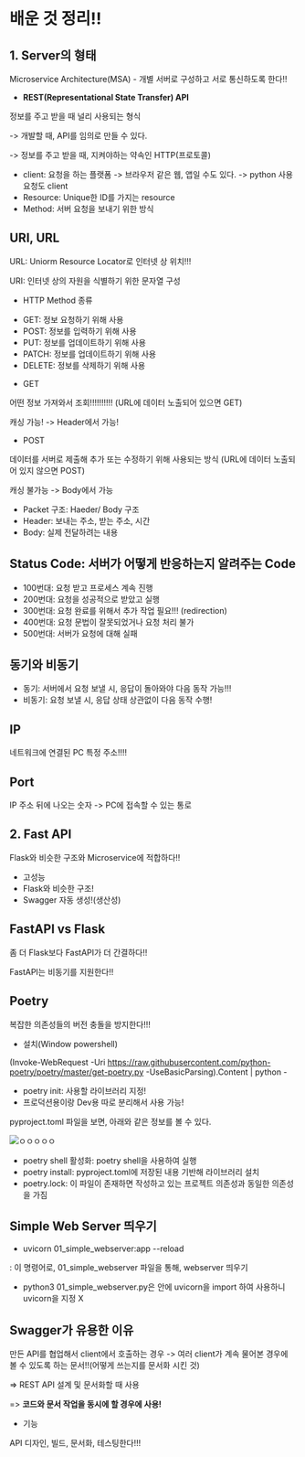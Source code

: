 # 배운 것 정리!!

## 1. Server의 형태

Microservice Architecture(MSA) - 개별 서버로 구성하고 서로 통신하도록 한다!!

* **REST(Representational State Transfer) API**

정보를 주고 받을 때 널리 사용되는 형식

-> 개발할 때, API를 임의로 만들 수 있다.

-> 정보를 주고 받을 때, 지켜야하는 약속인 HTTP(프로토콜)

- client: 요청을 하는 플랫폼 -> 브라우저 같은 웹, 앱일 수도 있다. -> python 사용 요청도 client
- Resource: Unique한 ID를 가지는 resource
- Method: 서버 요청을 보내기 위한 방식

## URI, URL

URL: Uniorm Resource Locator로 인터넷 상 위치!!!

URI: 인터넷 상의 자원을 식별하기 위한 문자열 구성

* HTTP Method 종류

- GET: 정보 요청하기 위해 사용
- POST: 정보를 입력하기 위해 사용
- PUT: 정보를 업데이트하기 위해 사용
- PATCH: 정보를 업데이트하기 위해 사용
- DELETE: 정보를 삭제하기 위해 사용

* GET

어떤 정보 가져와서 조회!!!!!!!!!! (URL에 데이터 노출되어 있으면 GET)

캐싱 가능! -> Header에서 가능!

* POST

데이터를 서버로 제출해 추가 또는 수정하기 위해 사용되는 방식 (URL에 데이터 노출되어 있지 않으면 POST)

캐싱 불가능 -> Body에서 가능


* Packet 구조: Haeder/ Body 구조
* Header: 보내는 주소, 받는 주소, 시간
* Body: 실제 전달하려는 내용

## Status Code: 서버가 어떻게 반응하는지 알려주는 Code

- 100번대: 요청 받고 프로세스 계속 진행
- 200번대: 요청을 성공적으로 받았고 실행
- 300번대: 요청 완료를 위해서 추가 작업 필요!!! (redirection)
- 400번대: 요청 문법이 잘못되었거나 요청 처리 불가
- 500번대: 서버가 요청에 대해 실패

## 동기와 비동기

- 동기: 서버에서 요청 보낼 시, 응답이 돌아와야 다음 동작 가능!!!
- 비동기: 요청 보낼 시, 응답 상태 상관없이 다음 동작 수행!

## IP

네트워크에 연결된 PC 특정 주소!!!!

## Port

IP 주소 뒤에 나오는 숫자 -> PC에 접속할 수 있는 통로

## 2. Fast API

Flask와 비슷한 구조와 Microservice에 적합하다!!

* 고성능
* Flask와 비슷한 구조!
* Swagger 자동 생성!(생산성)

## FastAPI vs Flask

좀 더 Flask보다 FastAPI가 더 간결하다!!

FastAPI는 비동기를 지원한다!!

## Poetry

복잡한 의존성들의 버전 충돌을 방지한다!!!

* 설치(Window powershell)

(Invoke-WebRequest -Uri https://raw.githubusercontent.com/python-poetry/poetry/master/get-poetry.py -UseBasicParsing).Content | python -

* poetry init: 사용할 라이브러리 지정!
* 프로덕션용이랑 Dev용 따로 분리해서 사용 가능!

pyproject.toml 파일을 보면, 아래와 같은 정보를 볼 수 있다.

![ㅇㅇㅇㅇㅇ](https://user-images.githubusercontent.com/59636424/148928681-37bf1430-0f1e-46b8-b5c8-5d37a4acca79.PNG)

* poetry shell 활성화: poetry shell을 사용하여 실행
* poetry install: pyproject.toml에 저장된 내용 기반해 라이브러리 설치
* poetry.lock: 이 파일이 존재하면 작성하고 있는 프로젝트 의존성과 동일한 의존성을 가짐

## Simple Web Server 띄우기

* uvicorn 01_simple_webserver:app --reload

: 이 명령어로, 01_simple_webserver 파일을 통해, webserver 띄우기

* python3 01_simple_webserver.py은 안에 uvicorn을 import 하여 사용하니 uvicorn을 지정 X

## Swagger가 유용한 이유

만든 API를 협업해서 client에서 호출하는 경우 -> 여러 client가 계속 물어본 경우에 볼 수 있도록 하는 문서!!(어떻게 쓰는지를 문서화 시킨 것)

=> REST API 설계 및 문서화할 때 사용

=> **코드와 문서 작업을 동시에 할 경우에 사용!**

* 기능

API 디자인, 빌드, 문서화, 테스팅한다!!!
